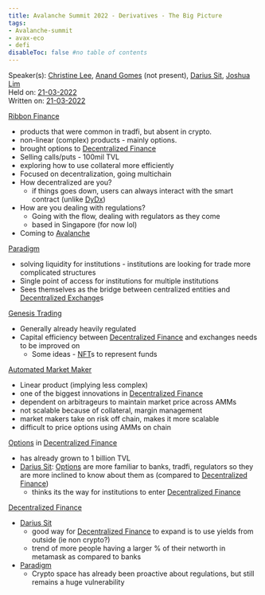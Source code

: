 ```yaml
---
title: Avalanche Summit 2022 - Derivatives - The Big Picture
tags:
- Avalanche-summit
- avax-eco
- defi
disableToc: false #no table of contents
---
```


Speaker(s): [Christine Lee](notes/Christine%20Lee.md), [Anand Gomes](notes/Anand%20Gomes.md) (not present), [Darius Sit](notes/Darius%20Sit.md), [Joshua Lim](notes/Joshua%20Lim.md)  
Held on: [21-03-2022](notes/21-03-2022.md)  
Written on: [21-03-2022](notes/21-03-2022.md)   


[Ribbon Finance](notes/Ribbon%20Finance.md) 
- products that were common in tradfi, but absent in crypto. 
- non-linear (complex) products - mainly options.
- brought options to [Decentralized Finance](notes/Decentralized%20Finance.md) 
- Selling calls/puts - 100mil TVL
- exploring how to use collateral more efficiently
- Focused on decentralization, going multichain
- How decentralized are you?
	- if things goes down, users can always interact with the smart contract (unlike [DyDx](notes/DyDx.md))
- How are you dealing with regulations?
	- Going with the flow, dealing with regulators as they come
	- based in Singapore (for now lol)
- Coming to [Avalanche](notes/Avalanche.md)


[Paradigm](notes/Paradigm.md)
- solving liquidity for institutions - institutions are looking for trade more complicated structures
- Single point of access for institutions for multiple institutions
- Sees themselves as the bridge between centralized entities and [Decentralized Exchange](notes/Decentralized%20Exchange.md)s

[Genesis Trading](notes/Genesis%20Trading.md)
- Generally already heavily regulated
- Capital efficiency between [Decentralized Finance](notes/Decentralized%20Finance.md) and exchanges needs to be improved on
	- Some ideas - [NFT](notes/NFT.md)s to represent funds 

[Automated Market Maker](notes/Automated%20Market%20Maker.md)
- Linear product (implying less complex)
- one of the biggest innovations in [Decentralized Finance](notes/Decentralized%20Finance.md)
- dependent on arbitrageurs to maintain market price across AMMs
- not scalable because of collateral, margin management
- market makers take on risk off chain, makes it more scalable
- difficult to price options using AMMs on chain


[Options](notes/Options.md) in [Decentralized Finance](notes/Decentralized%20Finance.md)
- has already grown to 1 billion TVL
- [Darius Sit](notes/Darius%20Sit.md): [Options](notes/Options.md) are more familiar to banks, tradfi, regulators so they are more inclined to know about them as (compared to [Decentralized Finance](notes/Decentralized%20Finance.md))
	- thinks its the way for institutions to enter [Decentralized Finance](notes/Decentralized%20Finance.md)

[Decentralized Finance](notes/Decentralized%20Finance.md)
- [Darius Sit](notes/Darius%20Sit.md)
	- good way for [Decentralized Finance](notes/Decentralized%20Finance.md) to expand is to use yields from outside (ie non crypto?)
	- trend of more people having a larger % of their networth in metamask as compared to banks
- [Paradigm](notes/Paradigm.md)
	- Crypto space has already been proactive about regulations, but still remains a huge vulnerability 

